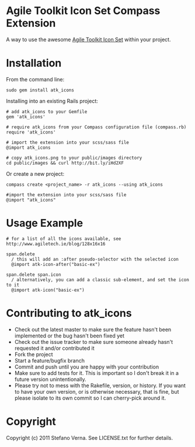 Agile Toolkit Icon Set Compass Extension
==========================

A way to use the awesome [Agile Toolkit Icon Set](http://www.agiletech.ie/blog/128x16x16) within your project.

Installation
============

From the command line:

    sudo gem install atk_icons

Installing into an existing Rails project:

    # add atk_icons to your Gemfile
    gem 'atk_icons'

    # require atk_icons from your Compass configuration file (compass.rb)
    require 'atk_icons'

    # import the extension into your scss/sass file
    @import atk_icons

    # copy atk_icons.png to your public/images directory
    cd public/images && curl http://bit.ly/iHd2XF

Or create a new project:

    compass create <project_name> -r atk_icons --using atk_icons

    #import the extension into your scss/sass file
    @import "atk_icons"

Usage Example
=============

    # for a list of all the icons available, see http://www.agiletech.ie/blog/128x16x16

    span.delete
      / this will add an :after pseudo-selector with the selected icon
      @import atk-icon-after("basic-ex")

    span.delete span.icon
      / alternatively, you can add a classic sub-element, and set the icon to it
      @import atk-icon("basic-ex")


Contributing to atk_icons
=========================

* Check out the latest master to make sure the feature hasn't been implemented or the bug hasn't been fixed yet
* Check out the issue tracker to make sure someone already hasn't requested it and/or contributed it
* Fork the project
* Start a feature/bugfix branch
* Commit and push until you are happy with your contribution
* Make sure to add tests for it. This is important so I don't break it in a future version unintentionally.
* Please try not to mess with the Rakefile, version, or history. If you want to have your own version, or is otherwise necessary, that is fine, but please isolate to its own commit so I can cherry-pick around it.

Copyright
=========

Copyright (c) 2011 Stefano Verna. See LICENSE.txt for
further details.

